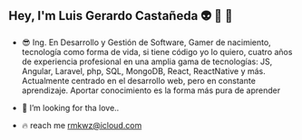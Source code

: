 ## Hey, I'm Luis Gerardo Castañeda 👽 🍻 👾

- 😎 Ing. En Desarrollo y Gestión de Software, Gamer de nacimiento, tecnología como forma de vida, si tiene código yo lo quiero, cuatro años de experiencia profesional en una amplia gama de tecnologías: JS, Angular, Laravel, php, SQL, MongoDB, React, ReactNative y más. Actualmente centrado en el desarrollo web, pero en constante aprendizaje. Aportar conocimiento es la forma más pura de aprender 
- 💞️ I’m looking for tha love..

- 🔥 reach me rmkwz@icloud.com
